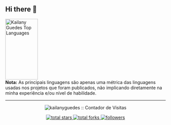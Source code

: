 ## Hi there 👋

<a href="https://github.com/kailanyguedes">
  <img alt="Kailany Guedes Top Languages" src="https://github-readme-stats.vercel.app/api/top-langs/?username=kailanyguedes&langs_count=8&layout=compact&theme=react&hide_border=true&bg_color=1F222E&title_color=F85D7F&icon_color=F8D866" height="192px" width="45%"/>
</a>

<br/>
<b>Nota:</b> As principais linguagens são apenas uma métrica das linguagens usadas nos projetos que foram publicados, não implicando diretamente na minha experiência e/ou nível de habilidade.

<hr />

<p align="center"><img src="https://profile-counter.glitch.me/kailanyguedes/count.svg" alt="kailanyguedes :: Contador de Visitas" /></p>

<p align="center">
  <a href="https://github.com/kailanyguedes">
    <img alt="total stars" title="Total stars on GitHub" src="https://custom-icon-badges.herokuapp.com/badge/dynamic/json?logo=star&host=formatted-dynamic-badges.herokuapp.com&formatter=metric&style=for-the-badge&color=55960c&labelColor=488207&label=stars&query=$.stars&url=https://api.github-star-counter.workers.dev/user/kailanyguedes"/>
  </a>
  <a href="https://github.com/kailanyguedes?tab=repositories&sort=kailanyguedes">
    <img alt="total forks" title="Total forks on GitHub" src="https://custom-icon-badges.herokuapp.com/badge/dynamic/json?logo=fork&host=formatted-dynamic-badges.herokuapp.com&formatter=metric&style=for-the-badge&color=ff6600&labelColor=ffffff&label=forks&query=$.forks&url=https://api.github-star-counter.workers.dev/user/kailanyguedes"/>
  </a>
  <a href="https://github.com/kailanyguedes?tab=followers">
    <img alt="followers" title="Follow me on Github" src="https://custom-icon-badges.herokuapp.com/github/followers/kailanyguedes?color=236ad3&labelColor=1155ba&style=for-the-badge&logo=person-add&label=Follow&logoColor=white"/>
  </a>
</p>
